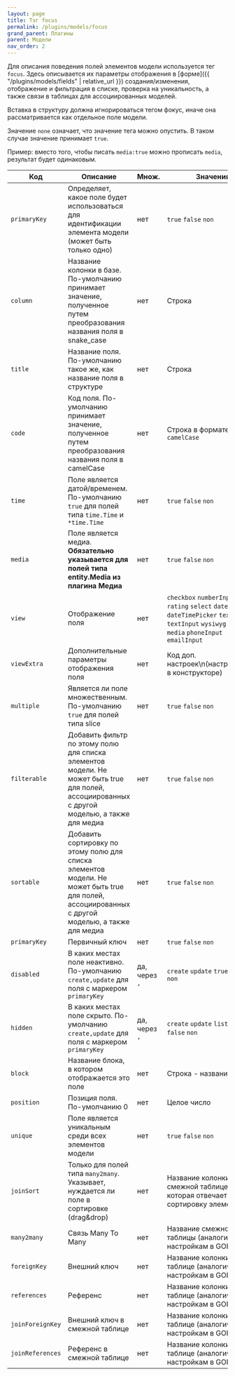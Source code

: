 ```yaml
---
layout: page
title: Тэг focus
permalink: /plugins/models/focus
grand_parent: Плагины
parent: Модели
nav_order: 2
---
```

Для описания поведения полей элементов модели используется тег `focus`. Здесь описывается их параметры отображения в [форме]({{ "/plugins/models/fields" | relative_url }}) создания/изменения, отображение и фильтрация в списке, проверка на уникальность, а также связи в таблицах для ассоциированных моделей.

Вставка в структуру должна игнорироваться тегом фокус, иначе она рассматривается как отдельное поле модели.

Значение `none` означает, что значение тега можно опустить. В таком случае значение принимает `true`.

Пример: вместо того, чтобы писать `media:true` можно прописать `media`, результат будет одинаковым.


| Код | Описание | Множ. | Значения |
|----|----|----|----|
| `primaryKey` | Определяет, какое поле будет использоваться для идентификации элемента модели (может быть только одно) | нет | `true` `false` `non` |
| `column` | Название колонки в базе. По-умолчанию принимает значение, полученное путем преобразования названия поля в snake_case | нет | Строка |
| `title` | Название поля. По-умолчанию такое же, как название поля в структуре | нет | Строка |
| `code` | Код поля. По-умолчанию принимает значение, полученное путем преобразования названия поля в camelCase | нет | Строка в формате `camelCase` |
| `time` | Поле является датой/временем. По-умолчанию `true` для полей типа `time.Time` и `*time.Time` | нет | `true` `false` `non` |
| `media` | Поле является медиа. **Обязательно указывается для полей типа entity.Media из плагина Медиа** | нет | `true` `false` `non` |
| `view` | Отображение поля | нет | `checkbox` `numberInput` `rating` `select` `datePicker` `dateTimePicker` `textarea` `textInput` `wysiwyg` `editorJs` `media` `phoneInput` `emailInput` |
| `viewExtra` | Дополнительные параметры отображения поля | нет | Код доп. настроек\n(настраивается в конструкторе) |
| `multiple` | Является ли поле множественным. По-умолчанию `true` для полей типа slice | нет | `true` `false` `non` |
| `filterable` | Добавить фильтр по этому полю для списка элементов модели. Не может быть true для полей, ассоциированных с другой моделью, а также для медиа | нет | `true` `false` `non` |
| `sortable` | Добавить сортировку по этому полю для списка элементов модели. Не может быть true для полей, ассоциированных с другой моделью, а также для медиа | нет | `true` `false` `non` |
| `primaryKey` | Первичный ключ | нет | `true` `false` `non` |
| `disabled` | В каких местах поле неактивно. По-умолчанию `create,update` для поля с маркером `primaryKey` | да, через `,` | `create` `update` `true` `false` `non` |
| `hidden` | В каких местах поле скрыто. По-умолчанию `create,update` для поля с маркером `primaryKey` | да, через `,` | `create` `update` `list` `true` `false` `non` |
| `block` | Название блока, в котором отображается это поле | нет | Строка - название блока |
| `position` | Позиция поля. По-умолчанию 0 | нет | Целое число |
| `unique` | Поле является уникальным среди всех элементов модели | нет | `true` `false` `non` |
| `joinSort` | Только для полей типа `many2many`. Указывает, нуждается ли поле в сортировке (drag&drop) | нет | Название колонки в смежной таблице, которая отвечает за сортировку элементов |
| `many2many` | Связь Many To Many | нет | Название смежной таблицы (аналогично настройкам в GORM) |
| `foreignKey` | Внешний ключ | нет | Название колонки в таблице (аналогично настройкам в GORM) |
| `references` | Референс | нет | Название колонки в таблице (аналогично настройкам в GORM) |
| `joinForeignKey` | Внешний ключ в смежной таблице | нет | Название колонки в таблице (аналогично настройкам в GORM) |
| `joinReferences` | Референс в смежной таблице | нет | Название колонки в таблице (аналогично настройкам в GORM) |
